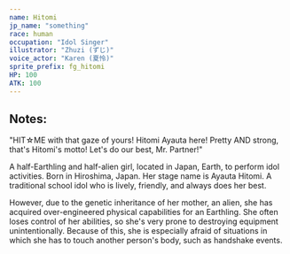 ```yaml
---
name: Hitomi
jp_name: "something"
race: human
occupation: "Idol Singer"
illustrator: "Zhuzi (ずじ)"
voice_actor: "Karen (夏怜)"
sprite_prefix: fg_hitomi
HP: 100
ATK: 100
---
```


## Notes:

"HIT☆ME with that gaze of yours! Hitomi Ayauta here! Pretty AND strong, that's Hitomi's motto! Let's do our best, Mr. Partner!"

A half-Earthling and half-alien girl, located in Japan, Earth, to perform idol activities. Born in Hiroshima, Japan. Her stage name is Ayauta Hitomi. A traditional school idol who is lively, friendly, and always does her best.

However, due to the genetic inheritance of her mother, an alien, she has acquired over-engineered physical capabilities for an Earthling. She often loses control of her abilities, so she's very prone to destroying equipment unintentionally. Because of this, she is especially afraid of situations in which she has to touch another person's body, such as handshake events.
